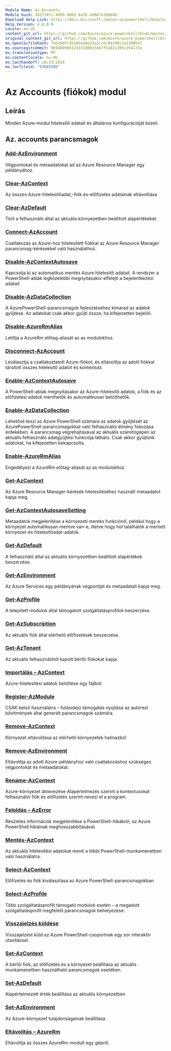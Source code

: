 ```yaml
---
Module Name: Az.Accounts
Module Guid: 342714fc-4009-4863-8afb-a9067e3db04b
Download Help Link: https://docs.microsoft.com/en-us/powershell/module/az.accounts
Help Version: 4.6.0.0
Locale: en-US
content_git_url: https://github.com/Azure/azure-powershell/blob/master/src/Accounts/Accounts/help/Az.Accounts.md
original_content_git_url: https://github.com/Azure/azure-powershell/blob/master/src/Accounts/Accounts/help/Az.Accounts.md
ms.openlocfilehash: 7eb19dfc45a954a9e23a3cc6c04190c3a1388547
ms.sourcegitcommit: 0b94b9566124331d0b15eb7f5a811305c254172e
ms.translationtype: MT
ms.contentlocale: hu-HU
ms.lasthandoff: 10/15/2019
ms.locfileid: "93665500"
---
```

# Az Accounts (fiókok) modul
## Leírás
Minden Azure-modul hitelesítő adatait és általános konfigurációját kezeli.

## Az. accounts parancsmagok
### [Add-AzEnvironment](Add-AzEnvironment.md)
Végpontokat és metaadatokat ad az Azure Resource Manager egy példányához.

### [Clear-AzContext](Clear-AzContext.md)
Az összes Azure-hitelesítőadat,-fiók és-előfizetés adatainak eltávolítása

### [Clear-AzDefault](Clear-AzDefault.md)
Törli a felhasználó által az aktuális környezetben beállított alapértékeket.

### [Connect-AzAccount](Connect-AzAccount.md)
Csatlakozás az Azure-hoz hitelesített fiókkal az Azure Resource Manager parancsmag-kérésekkel való használathoz.

### [Disable-AzContextAutosave](Disable-AzContextAutosave.md)
Kapcsolja ki az automatikus mentés Azure hitelesítő adatait.  A rendszer a PowerShell-ablak legközelebbi megnyitásakor elfelejti a bejelentkezési adatait

### [Disable-AzDataCollection](Disable-AzDataCollection.md)
A AzurePowerShell-parancsmagok fejlesztéséhez kimarad az adatok gyűjtése. Az adatokat csak akkor gyűjti össze, ha kifejezetten bejelöli.

### [Disable-AzureRmAlias](Disable-AzureRmAlias.md)
Letiltja a AzureRm előtag-aliasát az as modulokhoz.

### [Disconnect-AzAccount](Disconnect-AzAccount.md)
Leválasztja a csatlakoztatott Azure-fiókot, és eltávolítja az adott fiókkal társított összes hitelesítő adatot és kontextust.

### [Enable-AzContextAutosave](Enable-AzContextAutosave.md)
A PowerShell-ablak megnyitásakor az Azure-hitelesítő adatok, a fiók és az előfizetési adatok menthetők és automatikusan betölthetők. 

### [Enable-AzDataCollection](Enable-AzDataCollection.md)
Lehetővé teszi az Azure PowerShell számára az adatok gyűjtését az AzurePowerShell-parancsmagokkal való felhasználói élmény fokozása érdekében.
A parancsmag végrehajtásával az aktuális számítógépen az aktuális felhasználó adatgyűjtési funkciója látható.
Csak akkor gyűjtünk adatokat, ha kifejezetten bekapcsolta.

### [Enable-AzureRmAlias](Enable-AzureRmAlias.md)
Engedélyezi a AzureRm előtag-aliasát az as modulokhoz.

### [Get-AzContext](Get-AzContext.md)
Az Azure Resource Manager-kérések hitelesítéséhez használt metaadatot kapja meg.

### [Get-AzContextAutosaveSetting](Get-AzContextAutosaveSetting.md)
Metaadatok megjelenítése a környezeti mentés funkcióról, például hogy a környezet automatikusan mentve van-e, illetve hogy hol találhatók a mentett környezet-és hitelesítőadat-adatok.

### [Get-AzDefault](Get-AzDefault.md)
A felhasználó által az aktuális környezetben beállított alapértékek beszerzése.

### [Get-AzEnvironment](Get-AzEnvironment.md)
Az Azure Services egy példányának végpontját és metaadatait kapja meg.

### [Get-AzProfile](Get-AzProfile.md)
A telepített modulok által támogatott szolgáltatásprofilok beszerzése.

### [Get-AzSubscription](Get-AzSubscription.md)
Az aktuális fiók által elérhető előfizetések beszerzése.

### [Get-AzTenant](Get-AzTenant.md)
Az aktuális felhasználótól kapott bérlői fiókokat kapja.

### [Importálás – AzContext](Import-AzContext.md)
Azure-hitelesítési adatok betöltése egy fájlból.

### [Register-AzModule](Register-AzModule.md)
CSAK belső használatra – futásidejű támogatás nyújtása az autorest bővítmények által generált parancsmagok számára.

### [Remove-AzContext](Remove-AzContext.md)
Környezet eltávolítása az elérhető környezetek halmazból

### [Remove-AzEnvironment](Remove-AzEnvironment.md)
Eltávolítja az adott Azure-példányhoz való csatlakozáshoz szükséges végpontokat és metaadatokat.

### [Rename-AzContext](Rename-AzContext.md)
Azure-környezet átnevezése  Alapértelmezés szerint a kontextusokat felhasználói fiók és előfizetés szerint nevezi el a program.

### [Feloldás – AzError](Resolve-AzError.md)
Részletes információk megjelenítése a PowerShell-hibákról, az Azure PowerShell hibáinak meghosszabbításával.

### [Mentés-AzContext](Save-AzContext.md)
Az aktuális hitelesítési adatokat menti a többi PowerShell-munkamenetben való használatra.

### [Select-AzContext](Select-AzContext.md)
Előfizetés és fiók kiválasztása az Azure PowerShell-parancsmagokban

### [Select-AzProfile](Select-AzProfile.md)
Több szolgáltatásprofilt támogató modulok esetén – a megadott szolgáltatásprofil megfelelő parancsmagok behelyezése.

### [Visszajelzés küldése](Send-Feedback.md)
Visszajelzést küld az Azure PowerShell-csoportnak egy sor interaktív utasítással.

### [Set-AzContext](Set-AzContext.md)
A bérlői fiók, az előfizetés és a környezet beállítása az aktuális munkamenetben használható parancsmagok esetében.

### [Set-AzDefault](Set-AzDefault.md)
Alapértelmezett érték beállítása az aktuális környezetben

### [Set-AzEnvironment](Set-AzEnvironment.md)
Az Azure-környezet tulajdonságainak beállítása.

### [Eltávolítás – AzureRm](Uninstall-AzureRm.md)
Eltávolítja az összes AzureRm-modult egy gépről.

